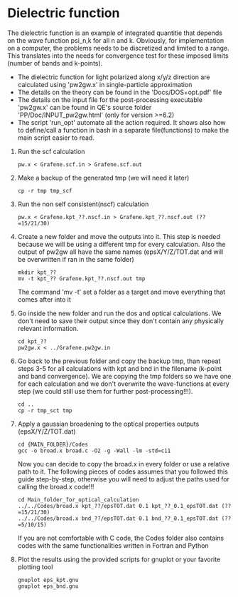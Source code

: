 # Dielectric function
The dielectric function is an example of integrated quantitie that depends on the wave function psi_n,k for all n and k.
Obviously, for implementation on a computer, the problems needs to be discretized and limited to a range.
This translates into the needs for convergence test for these imposed limits (number of bands and k-points).

  - The dielectric function for light polarized along x/y/z direction are calculated using 'pw2gw.x' in single-particle approximation
  - The details on the theory can be found in the 'Docs/DOS+opt.pdf' file
  - The details on the input file for the post-processing executable 'pw2gw.x' can be found in QE's source folder
    'PP/Doc/INPUT_pw2gw.html' (only for version >=6.2)
  - The script 'run_opt' automate all the action required. 
    It shows also how to define/call a function in bash in a separate file(functions) to make the main script easier to read.

  1. Run the scf calculation
      ```
      pw.x < Grafene.scf.in > Grafene.scf.out
      ```
  2. Make a backup of the generated tmp (we will need it later)
      ```
      cp -r tmp tmp_scf
      ```
  3. Run the non self consistent(nscf) calculation
      ```
      pw.x < Grafene.kpt_??.nscf.in > Grafene.kpt_??.nscf.out (??=15/21/30)
      ```
  4. Create a new folder and move the outputs into it. This step is needed because we will be using a different tmp for every calculation. Also the output of pw2gw all have the same names (epsX/Y/Z/TOT.dat and will be overwritten if ran in the same folder)
      ```
      mkdir kpt_??
      mv -t kpt_?? Grafene.kpt_??.nscf.out tmp
      ```
      The command 'mv -t' set a folder as a target and move everything that comes after into it
  5. Go inside the new folder and run the dos and optical calculations. We don't need to save their output since they don't contain any physically relevant information.
      ```
      cd kpt_??
      pw2gw.x < ../Grafene.pw2gw.in
      ```
  6. Go back to the previous folder and copy the backup tmp, than repeat steps 3-5 for all calculations with kpt and bnd in the filename (k-point and band convergence). We are copying the tmp folders so we have one for each calculation and we don't overwrite the wave-functions at every step (we could still use them for further post-processing!!!).
      ```
      cd ..
      cp -r tmp_sct tmp
      ```

  7. Apply a gaussian broadening to the optical properties outputs (epsX/Y/Z/TOT.dat)
      ```
      cd {MAIN_FOLDER}/Codes
      gcc -o broad.x broad.c -O2 -g -Wall -lm -std=c11
      ```
      Now you can decide to copy the broad.x in every folder or use a relative path to it. The following pieces of codes assumes that you followed this guide step-by-step, otherwise you will need to adjust the paths used for calling the broad.x code!!!
      ```
      cd Main_folder_for_optical_calculation
      ../../Codes/broad.x kpt_??/epsTOT.dat 0.1 kpt_??_0.1_epsTOT.dat (??=15/21/30)
      ../../Codes/broad.x bnd_??/epsTOT.dat 0.1 bnd_??_0.1_epsTOT.dat (??=5/10/15)
      ```
      If you are not comfortable with C code, the Codes folder also contains codes with the same functionalities written in Fortran and Python

  8. Plot the results using the provided scripts for gnuplot or your favorite plotting tool
      ```
      gnuplot eps_kpt.gnu
      gnuplot eps_bnd.gnu
      ```

